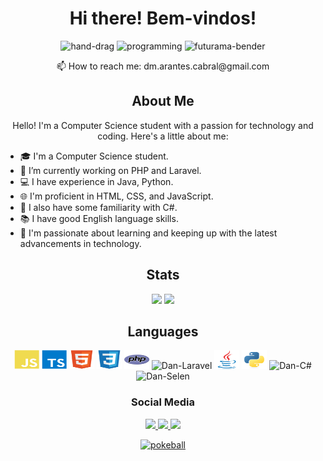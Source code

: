 <h1 align="center">Hi there! Bem-vindos!</h1>

<p align="center">
  <img src="https://img.icons8.com/nolan/64/hand-drag.png" alt="hand-drag" width="64" height="64"/>
  <img src="https://img.icons8.com/nolan/64/1A6DFF/C822FF/programming.png" alt="programming" width="64" height="64"/>
  <img src="https://img.icons8.com/nolan/64/1A6DFF/C822FF/futurama-bender.png" alt="futurama-bender" width="64" height="64"/>
</p>

<p align="center">📫 How to reach me: dm.arantes.cabral@gmail.com</p>

<h2 align="center">About Me</h2>
<p align="center">Hello! I'm a Computer Science student with a passion for technology and coding. Here's a little about me:</p>

<p align="center">
  <ul>
    <li>🎓 I'm a Computer Science student.</li>
    <li>🔭 I’m currently working on PHP and Laravel.</li>
    <li>💻 I have experience in Java, Python.</li>
    <li>🌐 I'm proficient in HTML, CSS, and JavaScript.</li>
    <li>🔧 I also have some familiarity with C#.</li>
    <li>📚 I have good English language skills.</li>
    <li>🚀 I'm passionate about learning and keeping up with the latest advancements in technology.</li>
  </ul>
</p>

<h2 align="center">Stats</h2>
<p align="center">
  <img src="https://github-readme-stats-defcon27.vercel.app/api?username=danieldemac&show_icons=true&theme=react&include_all_commits=true&count_private=true" height="180" />
  <img src="https://github-readme-stats-defcon27.vercel.app/api/top-langs/?username=danieldemac&layout=compact&langs_count=16&theme=react" height="180" />
</p>

<h2 align="center">Languages</h2>
<p align="center">
  <img src="https://raw.githubusercontent.com/devicons/devicon/master/icons/javascript/javascript-plain.svg" alt="Dan-Js" height="30" width="40">
  <img src="https://raw.githubusercontent.com/devicons/devicon/master/icons/typescript/typescript-plain.svg" alt="Dan-Ts" height="30" width="40">
  <img src="https://raw.githubusercontent.com/devicons/devicon/master/icons/html5/html5-original.svg" alt="Dan-HTML" height="30" width="40">
  <img src="https://raw.githubusercontent.com/devicons/devicon/master/icons/css3/css3-original.svg" alt="Dan-CSS" height="30" width="40">
  <img src="https://raw.githubusercontent.com/devicons/devicon/master/icons/php/php-original.svg" alt="Dan-CSS" height="30" width="40">
  <img src="https://cdn.jsdelivr.net/gh/devicons/devicon/icons/laravel/laravel-plain-wordmark.svg" alt="Dan-Laravel" height="30" width="40">
  <img src="https://raw.githubusercontent.com/devicons/devicon/master/icons/java/java-original.svg" alt="Dan-Java" height="30" width="40">
  <img src="https://raw.githubusercontent.com/devicons/devicon/master/icons/python/python-original.svg" alt="Dan-Py" height="30" width="40">
  <img src="https://cdn.jsdelivr.net/gh/devicons/devicon/icons/csharp/csharp-original.svg" alt="Dan-C#" height="30" width="40">
  <img src="https://cdn.jsdelivr.net/gh/devicons/devicon/icons/selenium/selenium-original.svg" alt="Dan-Selen" height="30" width="40">
</p>

<h3 align="center">Social Media</h3>
<p align="center">
  <a href="https://www.instagram.com/danieldemac/" target="_blank">
    <img src="https://img.shields.io/badge/-Instagram-%23E4405F?style=for-the-badge&logo=instagram&logoColor=white" target="_blank">
  </a>
  <a href="mailto:dm.arantes.cabral@gmail.com">
    <img src="https://img.shields.io/badge/-Gmail-%23333?style=for-the-badge&logo=gmail&logoColor=white" target="_blank">
  </a>
  <a href="https://www.linkedin.com/in/daniel-de-melo-arantes-cabral-63664659//" target="_blank">
    <img src="https://img.shields.io/badge/-LinkedIn-%230077B5?style=for-the-badge&logo=linkedin&logoColor=white" target="_blank">
  </a>
</p>

<p align="center">
  <a href="https://www.youtube.com/watch?v=-PlAg8R9TG4">
    <img src="https://img.icons8.com/officexs/16/pokeball.png" alt="pokeball" width="15" height="15"/>
  </a>
<!--
**danieldemac/danieldemac** is a ✨ _special_ ✨ repository because its `README.md` (this file) appears on your GitHub profile.

Here are some ideas to get you started:

- 🔭 I’m currently working on ...
- 🌱 I’m currently learning ...
- 👯 I’m looking to collaborate on ...
- 🤔 I’m looking for help with ...
- 💬 Ask me about ...
- 📫 How to reach me: ...
- 😄 Pronouns: ...
- ⚡ Fun fact: ...
-->
